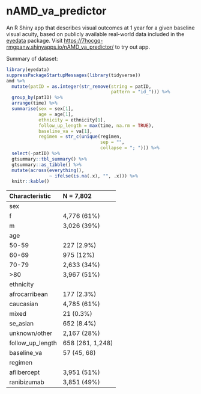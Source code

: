 
<!-- README.md is generated from README.Rmd. Please edit that file -->

# nAMD_va_predictor

<!-- badges: start -->
<!-- badges: end -->

An R Shiny app that describes visual outcomes at 1 year for a given
baseline visual acuity, based on publicly available real-world data
included in the [eyedata](https://github.com/tjebo/eyedata) package.
Visit <https://7hocgq-rmgpanw.shinyapps.io/nAMD_va_predictor/> to try
out app.

Summary of dataset:

``` r
library(eyedata)
suppressPackageStartupMessages(library(tidyverse))
amd %>% 
  mutate(patID = as.integer(str_remove(string = patID,
                                       pattern = "id_"))) %>% 
  group_by(patID) %>% 
  arrange(time) %>% 
  summarise(sex = sex[1],
            age = age[1],
            ethnicity = ethnicity[1],
            follow_up_length = max(time, na.rm = TRUE),
            baseline_va = va[1],
            regimen = str_c(unique(regimen, 
                                   sep = "", 
                                   collapse = "; "))) %>% 
  select(-patID) %>% 
  gtsummary::tbl_summary() %>% 
  gtsummary::as_tibble() %>% 
  mutate(across(everything(),
                ~ ifelse(is.na(.x), "", .x))) %>% 
  knitr::kable()
```

| **Characteristic** | **N = 7,802**    |
|:-------------------|:-----------------|
| sex                |                  |
| f                  | 4,776 (61%)      |
| m                  | 3,026 (39%)      |
| age                |                  |
| 50-59              | 227 (2.9%)       |
| 60-69              | 975 (12%)        |
| 70-79              | 2,633 (34%)      |
| \>80               | 3,967 (51%)      |
| ethnicity          |                  |
| afrocarribean      | 177 (2.3%)       |
| caucasian          | 4,785 (61%)      |
| mixed              | 21 (0.3%)        |
| se_asian           | 652 (8.4%)       |
| unknown/other      | 2,167 (28%)      |
| follow_up_length   | 658 (261, 1,248) |
| baseline_va        | 57 (45, 68)      |
| regimen            |                  |
| aflibercept        | 3,951 (51%)      |
| ranibizumab        | 3,851 (49%)      |

